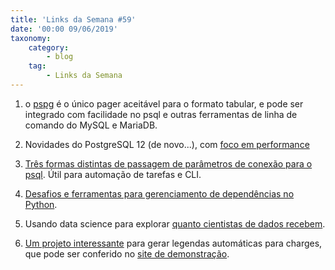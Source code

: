 ```yaml
---
title: 'Links da Semana #59'
date: '00:00 09/06/2019'
taxonomy:
    category:
        - blog
    tag:
        - Links da Semana
---
```


1. o [pspg](https://github.com/okbob/pspg) é o único pager aceitável para o formato tabular, e pode ser integrado com facilidade no psql e outras ferramentas de linha de comando do MySQL e MariaDB.

1. Novidades do PostgreSQL 12 (de novo...), com [foco em performance](https://info.crunchydata.com/blog/just-upgrade-how-postgresql-12-can-improve-your-performance)

1. [Três formas distintas de passagem de parâmetros de conexão para o psql](https://tapoueh.org/blog/2019/09/postgres-connection-strings-and-psql/). Útil para automação de tarefas e CLI.

1. [Desafios e ferramentas para gerenciamento de dependências no Python](https://julien.danjou.info/dependencies-handling-in-python-automatic-update/).

1. Usando data science para explorar [quanto cientistas de dados recebem](https://towardsdatascience.com/how-much-do-data-scientists-make-cbd7ec2b458).

1. [Um projeto interessante](https://coolposts.online/2019/07/01/project-four/) para gerar legendas automáticas para charges, que pode ser conferido no [site de demonstração](https://coolposts.online/2019/07/01/project-four/).

